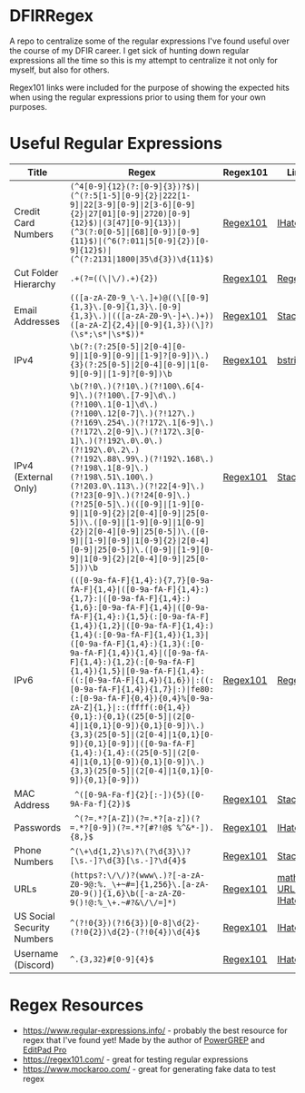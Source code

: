 # DFIRRegex
A repo to centralize some of the regular expressions I've found useful over the course of my DFIR career. I get sick of hunting down regular expressions all the time so this is my attempt to centralize it not only for myself, but also for others. 

Regex101 links were included for the purpose of showing the expected hits when using the regular expressions prior to using them for your own purposes.

# Useful Regular Expressions

| Title | Regex | Regex101 | Links/Source |
|---|---|---|---|
| Credit Card Numbers | `(^4[0-9]{12}(?:[0-9]{3})?$)\|(^(?:5[1-5][0-9]{2}\|222[1-9]\|22[3-9][0-9]\|2[3-6][0-9]{2}\|27[01][0-9]\|2720)[0-9]{12}$)\|(3[47][0-9]{13})\|(^3(?:0[0-5]\|[68][0-9])[0-9]{11}$)\|(^6(?:011\|5[0-9]{2})[0-9]{12}$)\|(^(?:2131\|1800\|35\d{3})\d{11}$)` | [Regex101](https://regex101.com/r/HeuLIg/2/) | [IHateRegex](https://ihateregex.io/expr/credit-card) |
| Cut Folder Hierarchy | `.+(?=((\\|\/).+){2})` | [Regex101](https://regex101.com/r/pS5urG/1) | [RegexLib](https://regexlib.com/REDetails.aspx?regexp_id=12777) |
| Email Addresses | `(([a-zA-Z0-9_\-\.]+)@((\[[0-9]{1,3}\.[0-9]{1,3}\.[0-9]{1,3}\.)\|(([a-zA-Z0-9\-]+\.)+))([a-zA-Z]{2,4}\|[0-9]{1,3})(\]?)(\s*;\s*\|\s*$))*` | [Regex101](https://regex101.com/r/qf1qdh/2) | [StackOverflow](https://stackoverflow.com/questions/9809357/regex-for-validating-multiple-e-mail-addresses) |
| IPv4 | `\b(?:(?:25[0-5]\|2[0-4][0-9]\|1[0-9][0-9]\|[1-9]?[0-9])\.){3}(?:25[0-5]\|2[0-4][0-9]\|1[0-9][0-9]\|[1-9]?[0-9])\b` | [Regex101](https://regex101.com/r/Yj3q6l/1) | [bstrings](https://github.com/EricZimmerman/bstrings/blob/d95a1ad3972ba3857218561a0e1929762ebab65f/bstrings/Program.cs#L876) |
| IPv4 (External Only) | `\b(?!0\.)(?!10\.)(?!100\.6[4-9]\.)(?!100\.[7-9]\d\.)(?!100\.1[0-1]\d\.)(?!100\.12[0-7]\.)(?!127\.)(?!169\.254\.)(?!172\.1[6-9]\.)(?!172\.2[0-9]\.)(?!172\.3[0-1]\.)(?!192\.0\.0\.)(?!192\.0\.2\.)(?!192\.88\.99\.)(?!192\.168\.)(?!198\.1[8-9]\.)(?!198\.51\.100\.)(?!203.0\.113\.)(?!22[4-9]\.)(?!23[0-9]\.)(?!24[0-9]\.)(?!25[0-5]\.)(([0-9]\|[1-9][0-9]\|1[0-9]{2}\|2[0-4][0-9]\|25[0-5])\.([0-9]\|[1-9][0-9]\|1[0-9]{2}\|2[0-4][0-9]\|25[0-5])\.([0-9]\|[1-9][0-9]\|1[0-9]{2}\|2[0-4][0-9]\|25[0-5])\.([0-9]\|[1-9][0-9]\|1[0-9]{2}\|2[0-4][0-9]\|25[0-5]))\b` | [Regex101](https://regex101.com/r/Ct1khx/1) | [StackOverflow](https://stackoverflow.com/questions/33453057/regex-to-only-match-public-ipv4-address) |
| IPv6 | `(([0-9a-fA-F]{1,4}:){7,7}[0-9a-fA-F]{1,4}\|([0-9a-fA-F]{1,4}:){1,7}:\|([0-9a-fA-F]{1,4}:){1,6}:[0-9a-fA-F]{1,4}\|([0-9a-fA-F]{1,4}:){1,5}(:[0-9a-fA-F]{1,4}){1,2}\|([0-9a-fA-F]{1,4}:){1,4}(:[0-9a-fA-F]{1,4}){1,3}\|([0-9a-fA-F]{1,4}:){1,3}(:[0-9a-fA-F]{1,4}){1,4}\|([0-9a-fA-F]{1,4}:){1,2}(:[0-9a-fA-F]{1,4}){1,5}\|[0-9a-fA-F]{1,4}:((:[0-9a-fA-F]{1,4}){1,6})\|:((:[0-9a-fA-F]{1,4}){1,7}\|:)\|fe80:(:[0-9a-fA-F]{0,4}){0,4}%[0-9a-zA-Z]{1,}\|::(ffff(:0{1,4}){0,1}:){0,1}((25[0-5]\|(2[0-4]\|1{0,1}[0-9]){0,1}[0-9])\.){3,3}(25[0-5]\|(2[0-4]\|1{0,1}[0-9]){0,1}[0-9])\|([0-9a-fA-F]{1,4}:){1,4}:((25[0-5]\|(2[0-4]\|1{0,1}[0-9]){0,1}[0-9])\.){3,3}(25[0-5]\|(2[0-4]\|1{0,1}[0-9]){0,1}[0-9]))` | [Regex101](https://regex101.com/r/elIUjL/1) | [RegexTester](https://www.regextester.com/25) |
| MAC Address | ` ^([0-9A-Fa-f]{2}[:-]){5}([0-9A-Fa-f]{2})$` | [Regex101](https://regex101.com/r/TotZcR/1) | [StackOverflow](https://stackoverflow.com/questions/4260467/what-is-a-regular-expression-for-a-mac-address) |
| Passwords | ` ^(?=.*?[A-Z])(?=.*?[a-z])(?=.*?[0-9])(?=.*?[#?!@$ %^&*-]).{8,}$` | [Regex101](https://regex101.com/r/XQ4S1b/1) | [IHateRegex](https://ihateregex.io/expr/password/) |
| Phone Numbers | `^(\+\d{1,2}\s)?\(?\d{3}\)?[\s.-]?\d{3}[\s.-]?\d{4}$` | [Regex101](https://regex101.com/r/2OLXcu/1) | [StackOverflow](https://stackoverflow.com/a/16699507/15393449) |
| URLs | `(https?:\/\/)?(www\.)?[-a-zA-Z0-9@:%._\+~#=]{1,256}\.[a-zA-Z0-9()]{1,6}\b([-a-zA-Z0-9()!@:%_\+.~#?&\/\/=]*)`| [Regex101](https://regex101.com/r/GeH6XU/1) | [mathiasbynens.be](https://mathiasbynens.be/demo/url-regex) [URL Spec](https://url.spec.whatwg.org/#parsing) [IHateRegex](https://ihateregex.io/expr/url) |
| US Social Security Numbers | `^(?!0{3})(?!6{3})[0-8]\d{2}-(?!0{2})\d{2}-(?!0{4})\d{4}$` | [Regex101](https://regex101.com/r/XDAlwg/1) | [IHateRegex](https://ihateregex.io/expr/ssn/) |
| Username (Discord) | `^.{3,32}#[0-9]{4}$` | [Regex101](https://regex101.com/r/bXCZn7/1) | [IHateRegex](https://ihateregex.io/expr/discord-username/) |

# Regex Resources

* https://www.regular-expressions.info/ - probably the best resource for regex that I've found yet! Made by the author of [PowerGREP](https://www.powergrep.com/) and [EditPad Pro](https://www.editpadpro.com/)
* https://regex101.com/ - great for testing regular expressions
* https://www.mockaroo.com/ - great for generating fake data to test regex
